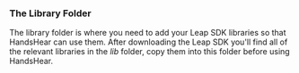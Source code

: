 ### The Library Folder

The library folder is where you need to add your Leap SDK libraries so that HandsHear can use them. After downloading the Leap SDK you'll find all of the relevant libraries in the *lib* folder, copy them into this folder before using HandsHear. 

